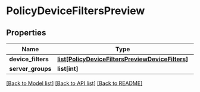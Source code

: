 # PolicyDeviceFiltersPreview

## Properties
Name | Type | Description | Notes
------------ | ------------- | ------------- | -------------
**device_filters** | [**list[PolicyDeviceFiltersPreviewDeviceFilters]**](PolicyDeviceFiltersPreviewDeviceFilters.md) |  | [optional] 
**server_groups** | **list[int]** |  | [optional] 

[[Back to Model list]](../README.md#documentation-for-models) [[Back to API list]](../README.md#documentation-for-api-endpoints) [[Back to README]](../README.md)

